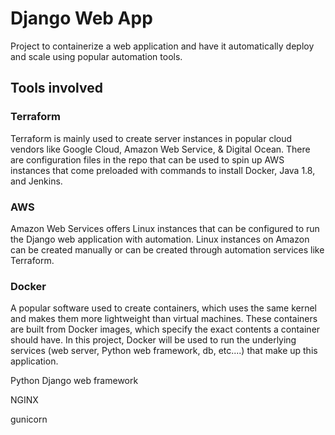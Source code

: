 # Django Web App
Project to containerize a web application and have it automatically deploy and scale using popular automation tools.

## Tools involved

### Terraform

Terraform is mainly used to create server instances in popular cloud vendors like Google Cloud, Amazon Web Service, & Digital Ocean.
There are configuration files in the repo that can be used to spin up AWS instances that come preloaded with
commands to install Docker, Java 1.8, and Jenkins. 

### AWS

Amazon Web Services offers Linux instances that can be configured to run the Django web application with automation. Linux instances
on Amazon can be created manually or can be created through automation services like Terraform.

### Docker

A popular software used to create containers, which uses the same kernel and makes them more lightweight than virtual machines.
These containers are built from Docker images, which specify the exact contents a container should have. In this project, Docker
will be used to run the underlying services (web server, Python web framework, db, etc....) that make up this application.

Python Django web framework

NGINX

gunicorn
